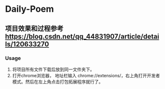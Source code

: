 # Daily-Poem
## 项目效果和过程参考 https://blog.csdn.net/qq_44831907/article/details/120633270

### Usage

1. 将项目所有文件下载后放到同一文件夹下。
2. 打开chrome浏览器， 地址栏输入 chrome://extensions/，右上角打开开发者模式。然后在左上角点击打包拓展程序就行了。
